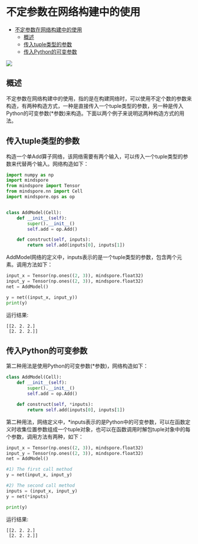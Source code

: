 # 不定参数在网络构建中的使用

<!-- TOC -->

- [不定参数在网络构建中的使用](#不定参数在网络构建中的使用)
    - [概述](#概述)
    - [传入tuple类型的参数](#传入tuple类型的参数)
    - [传入Python的可变参数](#传入Python的可变参数)

<!-- /TOC -->

<a href="https://gitee.com/mindspore/docs/blob/r1.5/docs/mindspore/programming_guide/source_zh_cn/indefinite_parameter.md" target="_blank"><img src="https://gitee.com/mindspore/docs/raw/r1.5/resource/_static/logo_source.png"></a>

## 概述

不定参数在网络构建中的使用，指的是在构建网络时，可以使用不定个数的参数来构造，有两种构造方式，一种是直接传入一个tuple类型的参数，另一种是传入Python的可变参数(*参数)来构造。下面以两个例子来说明这两种构造方式的用法。

## 传入tuple类型的参数

构造一个单Add算子网络，该网络需要有两个输入，可以传入一个tuple类型的参数来代替两个输入。网络构造如下：

```python
import numpy as np
import mindspore
from mindspore import Tensor
from mindspore.nn import Cell
import mindspore.ops as op


class AddModel(Cell):
    def __init__(self):
        super().__init__()
        self.add = op.Add()

    def construct(self, inputs):
        return self.add(inputs[0], inputs[1])
```

AddModel网络的定义中，inputs表示的是一个tuple类型的参数，包含两个元素。调用方法如下：

```python
input_x = Tensor(np.ones((2, 3)), mindspore.float32)
input_y = Tensor(np.ones((2, 3)), mindspore.float32)
net = AddModel()

y = net((input_x, input_y))
print(y)
```

运行结果:

```text
[[2. 2. 2.]
 [2. 2. 2.]]
```

## 传入Python的可变参数

第二种用法是使用Python的可变参数(*参数)，网络构造如下：

```python
class AddModel(Cell):
    def __init__(self):
        super().__init__()
        self.add = op.Add()

    def construct(self, *inputs):
        return self.add(inputs[0], inputs[1])
```

第二种用法，网络定义中，*inputs表示的是Python中的可变参数，可以在函数定义时收集位置参数组成一个tuple对象，也可以在函数调用时解包tuple对象中的每个参数，调用方法有两种，如下：

```python
input_x = Tensor(np.ones((2, 3)), mindspore.float32)
input_y = Tensor(np.ones((2, 3)), mindspore.float32)
net = AddModel()

#1) The first call method
y = net(input_x, input_y)

#2) The second call method
inputs = (input_x, input_y)
y = net(*inputs)

print(y)
```

运行结果:

```text
[[2. 2. 2.]
 [2. 2. 2.]]
```